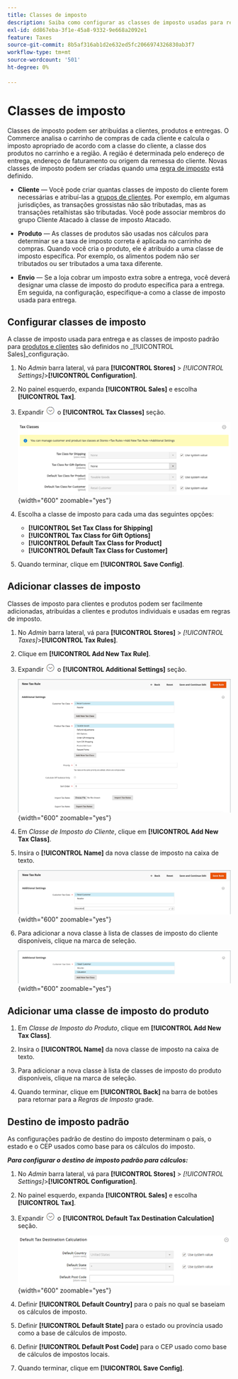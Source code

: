 ```yaml
---
title: Classes de imposto
description: Saiba como configurar as classes de imposto usadas para regras de imposto.
exl-id: dd867eba-3f1e-45a8-9332-9e668a2092e1
feature: Taxes
source-git-commit: 8b5af316ab1d2e632ed5fc2066974326830ab3f7
workflow-type: tm+mt
source-wordcount: '501'
ht-degree: 0%

---
```


# Classes de imposto

Classes de imposto podem ser atribuídas a clientes, produtos e entregas. O Commerce analisa o carrinho de compras de cada cliente e calcula o imposto apropriado de acordo com a classe do cliente, a classe dos produtos no carrinho e a região. A região é determinada pelo endereço de entrega, endereço de faturamento ou origem da remessa do cliente. Novas classes de imposto podem ser criadas quando uma [regra de imposto](tax-rules.md) está definido.

- **Cliente** — Você pode criar quantas classes de imposto do cliente forem necessárias e atribuí-las a [grupos de clientes](../customers/customer-groups.md). Por exemplo, em algumas jurisdições, as transações grossistas não são tributadas, mas as transações retalhistas são tributadas. Você pode associar membros do grupo Cliente Atacado à classe de imposto Atacado.

- **Produto** — As classes de produtos são usadas nos cálculos para determinar se a taxa de imposto correta é aplicada no carrinho de compras. Quando você cria o produto, ele é atribuído a uma classe de imposto específica. Por exemplo, os alimentos podem não ser tributados ou ser tributados a uma taxa diferente.

- **Envio** — Se a loja cobrar um imposto extra sobre a entrega, você deverá designar uma classe de imposto do produto específica para a entrega. Em seguida, na configuração, especifique-a como a classe de imposto usada para entrega.

## Configurar classes de imposto

A classe de imposto usada para entrega e as classes de imposto padrão para [produtos e clientes](#add-a-product-tax-class) são definidos no _[!UICONTROL Sales]_configuração.

1. No _Admin_ barra lateral, vá para **[!UICONTROL Stores]** > _[!UICONTROL Settings]_>**[!UICONTROL Configuration]**.

1. No painel esquerdo, expanda **[!UICONTROL Sales]** e escolha **[!UICONTROL Tax]**.

1. Expandir ![Seletor de expansão](../assets/icon-display-expand.png) o **[!UICONTROL Tax Classes]** seção.

   ![Configuração - classes de imposto](../configuration-reference/sales/assets/tax-tax-classes.png){width="600" zoomable="yes"}

1. Escolha a classe de imposto para cada uma das seguintes opções:

   - **[!UICONTROL Set Tax Class for Shipping]**
   - **[!UICONTROL Tax Class for Gift Options]**
   - **[!UICONTROL Default Tax Class for Product]**
   - **[!UICONTROL Default Tax Class for Customer]**

1. Quando terminar, clique em **[!UICONTROL Save Config]**.

## Adicionar classes de imposto

Classes de imposto para clientes e produtos podem ser facilmente adicionadas, atribuídas a clientes e produtos individuais e usadas em regras de imposto.

1. No _Admin_ barra lateral, vá para **[!UICONTROL Stores]** > _[!UICONTROL Taxes]_>**[!UICONTROL Tax Rules]**.

1. Clique em **[!UICONTROL Add New Tax Rule]**.

1. Expandir ![Seletor de expansão](../assets/icon-display-expand.png) o **[!UICONTROL Additional Settings]** seção.

   ![Adicionar Nova Classe de Imposto](./assets/tax-class-additional-settings.png){width="600" zoomable="yes"}

1. Em _Classe de Imposto do Cliente_, clique em **[!UICONTROL Add New Tax Class]**.

1. Insira o **[!UICONTROL Name]** da nova classe de imposto na caixa de texto.

   ![Adicionar Nova Classe de Imposto](./assets/tax-class-customer-add-new.png){width="600" zoomable="yes"}

1. Para adicionar a nova classe à lista de classes de imposto do cliente disponíveis, clique na marca de seleção.

   ![Novas classes de imposto](./assets/tax-classes-updated.png){width="600" zoomable="yes"}

## Adicionar uma classe de imposto do produto

1. Em _Classe de Imposto do Produto_, clique em **[!UICONTROL Add New Tax Class]**.

1. Insira o **[!UICONTROL Name]** da nova classe de imposto na caixa de texto.

1. Para adicionar a nova classe à lista de classes de imposto do produto disponíveis, clique na marca de seleção.

1. Quando terminar, clique em **[!UICONTROL Back]** na barra de botões para retornar para a _Regras de Imposto_ grade.

## Destino de imposto padrão

As configurações padrão de destino do imposto determinam o país, o estado e o CEP usados como base para os cálculos do imposto.

**_Para configurar o destino de imposto padrão para cálculos:_**

1. No _Admin_ barra lateral, vá para **[!UICONTROL Stores]** > _[!UICONTROL Settings]_>**[!UICONTROL Configuration]**.

1. No painel esquerdo, expanda **[!UICONTROL Sales]** e escolha **[!UICONTROL Tax]**.

1. Expandir ![Seletor de expansão](../assets/icon-display-expand.png) o **[!UICONTROL Default Tax Destination Calculation]** seção.

   ![Cálculo do Destino do Imposto Padrão](../configuration-reference/sales/assets/tax-default-tax-destination-calculation.png){width="600" zoomable="yes"}

1. Definir **[!UICONTROL Default Country]** para o país no qual se baseiam os cálculos de imposto.

1. Definir **[!UICONTROL Default State]** para o estado ou província usado como a base de cálculos de imposto.

1. Definir **[!UICONTROL Default Post Code]** para o CEP usado como base de cálculos de impostos locais.

1. Quando terminar, clique em **[!UICONTROL Save Config]**.
